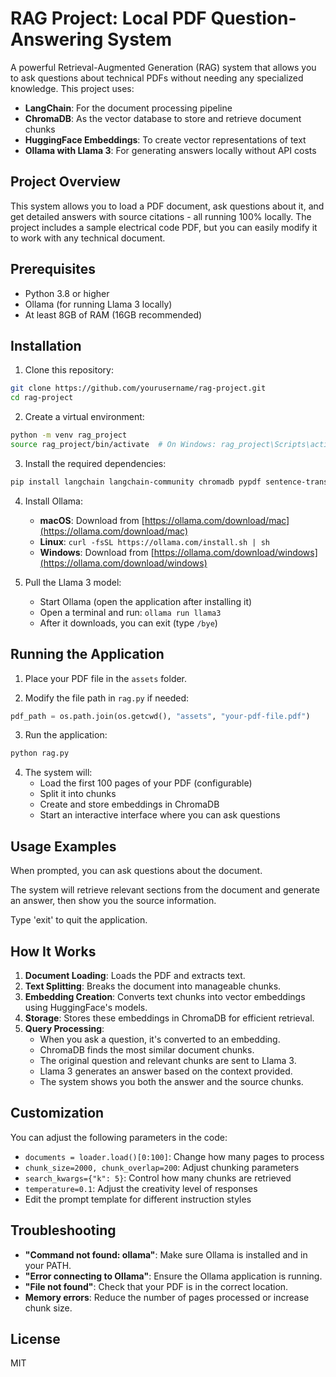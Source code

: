 # RAG Project: Local PDF Question-Answering System

A powerful Retrieval-Augmented Generation (RAG) system that allows you to ask questions about technical PDFs without needing any specialized knowledge. This project uses:

- **LangChain**: For the document processing pipeline
- **ChromaDB**: As the vector database to store and retrieve document chunks
- **HuggingFace Embeddings**: To create vector representations of text
- **Ollama with Llama 3**: For generating answers locally without API costs

## Project Overview

This system allows you to load a PDF document, ask questions about it, and get detailed answers with source citations - all running 100% locally. The project includes a sample electrical code PDF, but you can easily modify it to work with any technical document.

## Prerequisites

- Python 3.8 or higher
- Ollama (for running Llama 3 locally)
- At least 8GB of RAM (16GB recommended)

## Installation

1. Clone this repository:
```bash
git clone https://github.com/yourusername/rag-project.git
cd rag-project
```

2. Create a virtual environment:
```bash
python -m venv rag_project
source rag_project/bin/activate  # On Windows: rag_project\Scripts\activate
```

3. Install the required dependencies:
```bash
pip install langchain langchain-community chromadb pypdf sentence-transformers transformers torch tqdm
```

4. Install Ollama:
   - **macOS**: Download from [https://ollama.com/download/mac](https://ollama.com/download/mac)
   - **Linux**: `curl -fsSL https://ollama.com/install.sh | sh`
   - **Windows**: Download from [https://ollama.com/download/windows](https://ollama.com/download/windows)

5. Pull the Llama 3 model:
   - Start Ollama (open the application after installing it)
   - Open a terminal and run: `ollama run llama3`
   - After it downloads, you can exit (type `/bye`)

## Running the Application

1. Place your PDF file in the `assets` folder.

2. Modify the file path in `rag.py` if needed:
```python
pdf_path = os.path.join(os.getcwd(), "assets", "your-pdf-file.pdf")
```

3. Run the application:
```bash
python rag.py
```

4. The system will:
   - Load the first 100 pages of your PDF (configurable)
   - Split it into chunks
   - Create and store embeddings in ChromaDB
   - Start an interactive interface where you can ask questions

## Usage Examples

When prompted, you can ask questions about the document.

The system will retrieve relevant sections from the document and generate an answer, then show you the source information.

Type 'exit' to quit the application.

## How It Works

1. **Document Loading**: Loads the PDF and extracts text.
2. **Text Splitting**: Breaks the document into manageable chunks.
3. **Embedding Creation**: Converts text chunks into vector embeddings using HuggingFace's models.
4. **Storage**: Stores these embeddings in ChromaDB for efficient retrieval.
5. **Query Processing**:
   - When you ask a question, it's converted to an embedding.
   - ChromaDB finds the most similar document chunks.
   - The original question and relevant chunks are sent to Llama 3.
   - Llama 3 generates an answer based on the context provided.
   - The system shows you both the answer and the source chunks.

## Customization

You can adjust the following parameters in the code:

- `documents = loader.load()[0:100]`: Change how many pages to process
- `chunk_size=2000, chunk_overlap=200`: Adjust chunking parameters
- `search_kwargs={"k": 5}`: Control how many chunks are retrieved
- `temperature=0.1`: Adjust the creativity level of responses
- Edit the prompt template for different instruction styles

## Troubleshooting

- **"Command not found: ollama"**: Make sure Ollama is installed and in your PATH.
- **"Error connecting to Ollama"**: Ensure the Ollama application is running.
- **"File not found"**: Check that your PDF is in the correct location.
- **Memory errors**: Reduce the number of pages processed or increase chunk size.

## License

MIT

